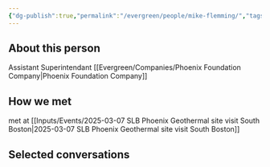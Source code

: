 ```yaml
---
{"dg-publish":true,"permalink":"/evergreen/people/mike-flemming/","tags":["people","geo_eco"]}
---
```


## About this person
Assistant Superintendant [[Evergreen/Companies/Phoenix Foundation Company\|Phoenix Foundation Company]]


## How we met
met at [[Inputs/Events/2025-03-07 SLB Phoenix Geothermal site visit South Boston\|2025-03-07 SLB Phoenix Geothermal site visit South Boston]]


## Selected conversations
